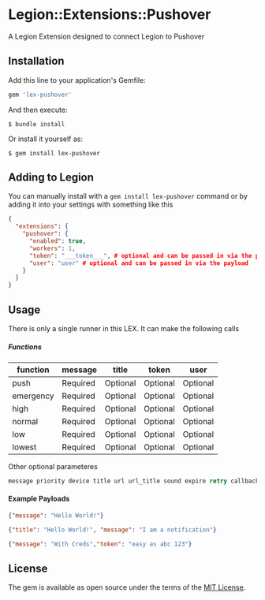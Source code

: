 # Legion::Extensions::Pushover

A Legion Extension designed to connect Legion to Pushover

## Installation

Add this line to your application's Gemfile:

```ruby
gem 'lex-pushover'
```

And then execute:

    $ bundle install

Or install it yourself as:

    $ gem install lex-pushover

## Adding to Legion
You can manually install with a `gem install lex-pushover` command or by adding it into your settings with something like this
```json
{
  "extensions": {
    "pushover": {
      "enabled": true,
      "workers": 1,
      "token": "___token___", # optional and can be passed in via the payload
      "user": "user" # optional and can be passed in via the payload
    }
  }
}
```

## Usage
There is only a single runner in this LEX. It can make the following calls 
##### Functions
|function|message|title|token|user|
|---|---|---|---|---|
|push     |Required|Optional|Optional|Optional
|emergency|Required|Optional|Optional|Optional
|high     |Required|Optional|Optional|Optional
|normal   |Required|Optional|Optional|Optional
|low      |Required|Optional|Optional|Optional
|lowest   |Required|Optional|Optional|Optional

Other optional parameteres
```ruby
message priority device title url url_title sound expire retry callback
```

#### Example Payloads
```json
{"message": "Hello World!"}
```

```json
{"title": "Hello World!", "message": "I am a notification"}
```

```json
{"message": "With Creds","token": "easy as abc 123"}
```


## License

The gem is available as open source under the terms of the [MIT License](https://opensource.org/licenses/MIT).
